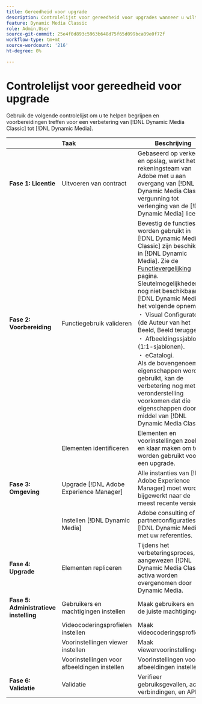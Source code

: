 ```yaml
---
title: Gereedheid voor upgrade
description: Controlelijst voor gereedheid voor upgrades wanneer u wilt overstappen van [!DNL Adobe Dynamic Media Classic] tot [!DNL Dynamic Media] op [!DNL Adobe Experience Manager].
feature: Dynamic Media Classic
role: Admin,User
source-git-commit: 25e4f0d893c5963b648d75f65d099bca09e0f72f
workflow-type: tm+mt
source-wordcount: '216'
ht-degree: 0%

---
```



# Controlelijst voor gereedheid voor upgrade

Gebruik de volgende controlelijst om u te helpen begrijpen en voorbereidingen treffen voor een verbetering van [!DNL Dynamic Media Classic] tot [!DNL Dynamic Media].

|  | Taak | Beschrijving |
| :--- | :--- | --- |
| **Fase 1: Licentie** | Uitvoeren van contract | Gebaseerd op verkeer en opslag, werkt het de rekeningsteam van Adobe met u aan overgang van [!DNL Dynamic Media Classic] vergunning tot verlenging van de [!DNL Dynamic Media] licentie. |
| **Fase 2: Voorbereiding** | Functiegebruik valideren | Bevestig de functies die worden gebruikt in [!DNL Dynamic Media Classic] zijn beschikbaar in [!DNL Dynamic Media]. Zie de [Functievergelijking](/help/upgrade-feature-comparison.md) pagina. Sleutelmogelijkheden nog niet beschikbaar in [!DNL Dynamic Media] het volgende opnemen:<br>・ Visual Configurator (de Auteur van het Beeld, Beeld teruggeeft).<br>・ Afbeeldingssjablonen (1:1-sjablonen).<br>・ eCatalogi.<br>Als de bovengenoemde eigenschappen worden gebruikt, kan de verbetering nog met de veronderstelling voorkomen dat die eigenschappen door middel van [!DNL Dynamic Media Classic]. |
|  | Elementen identificeren | Elementen en voorinstellingen zoeken en klaar maken om te worden gebruikt voor een upgrade. |
| **Fase 3: Omgeving** | Upgrade [!DNL Adobe Experience Manager] | Alle instanties van [!DNL Adobe Experience Manager] moet worden bijgewerkt naar de meest recente versie. |
|  | Instellen [!DNL Dynamic Media] | Adobe consulting of partnerconfiguraties [!DNL Dynamic Media] met uw referenties. |
| **Fase 4: Upgrade** | Elementen repliceren | Tijdens het verbeteringsproces, aangewezen [!DNL Dynamic Media Classic] activa worden overgenomen door Dynamic Media. |
| **Fase 5: Administratieve instelling** | Gebruikers en machtigingen instellen | Maak gebruikers en geef de juiste machtigingen. |
|  | Videocoderingsprofielen instellen | Maak videocoderingsprofielen. |
|  | Voorinstellingen viewer instellen | Maak viewervoorinstellingen. |
|  | Voorinstellingen voor afbeeldingen instellen | Voorinstellingen voor afbeeldingen instellen. |
| **Fase 6: Validatie** | Validatie | Verifieer gebruiksgevallen, activa, verbindingen, en APIs. |